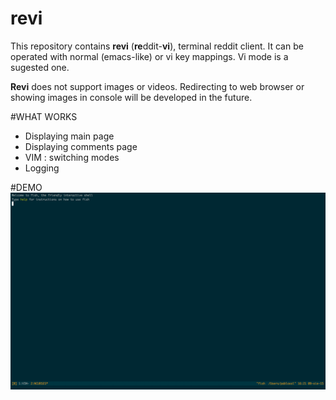 # revi

This repository contains  **revi** (**re**ddit-**vi**), terminal reddit client.
It can be operated with normal (emacs-like) or vi key mappings. Vi mode is a sugested one.

**Revi** does not support images or videos. Redirecting to web browser or showing images in console will be developed in the future.

#WHAT WORKS
* Displaying main page
* Displaying comments page
* VIM : switching modes 
* Logging

#DEMO
![Alt text](/example.gif?raw=true "Example")

